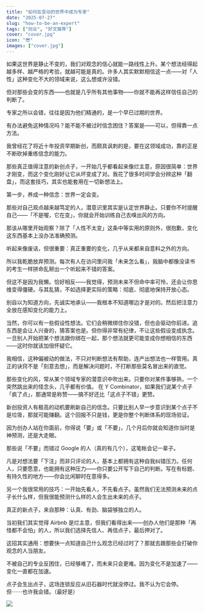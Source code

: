 ```yaml
---
title: "如何在变动的世界中成为专家"
date: "2025-07-27"
slug: "how-to-be-an-expert"
tags: ["创业", "好文推荐"]
cover: "cover.jpg"
icon: "😎"
images: ["cover.jpg"]
---
```

如果这世界是静止不变的，我们对观念的信心就能一路线性上升。某个想法经得起越多样、越严格的考验，就越可能是真的。许多人其实默默相信这一点——对「人性」这种变化不大的领域来说，这么想或许没错。



但对那些会变的东西——也就是几乎所有其他事物——你就不能再这样信任自己的判断了。



专家之所以会错，往往是因为他们精通的，是一个早已过期的世界。



有办法避免这种情况吗？能不能不被过时信念困住？答案是——可以，但得靠一点方法。



我曾经花了将近十年投资早期新创，而颇具讽刺的是，要在这领域成功，靠的正是不断砍掉重练信念的能力。



那些真正值得注意的新创点子，一开始几乎都看起来像烂主意，原因很简单：世界才刚变，而这个变化刚好让它从坏变成了对。我花了很多时间学会分辨这种「翻盘」，而这套技巧，其实也能套用在一切新想法上。



第一步，养成一种信念：世界一定会变。



那些对自己观点越来越笃定的人，潜意识里其实是认定世界静止。只要你不时提醒自己——「不是喔，它在变」，你就会开始训练自己去嗅出风的方向。



那该从哪里开始观察？除了「人性不太变」这条中等实用的原则外，很抱歉，变化这东西基本上没办法准确预测。



听起来像废话，但很重要：真正重要的变化，几乎从来都来自意料之外的方向。



所以我乾脆放弃预测。每次有人在访问里问我「未来怎么看」，我脑中都像没读书的考生一样拼命乱掰出一个听起来不错的答案。



但这不是因为我懒。恰好相反——我觉得，预测未来不但命中率可怜，还会让你思维变得僵硬。与其乱猜，不如选择更实际的策略：彻底、彻底地保持开放心态。



别自以为知道方向，先诚实地承认——我根本不知道哪边才是对的。然后把注意力全放在感知变化的能力上。



当然，你可以有一些假设性想法。它们会稍微绑住你没错，但也会驱动你前进。追东西是会让人兴奋的，猜答案也是。但你得非常有纪律，不让这些假设变成执念。
一旦别人开始把某个想法跟你绑在一起，那个想法就更可能变成你想相信的东西——这时你就该加倍怀疑它。



我相信，这种偏被动的做法，不只对判断想法有帮助，连产出想法也一样管用。真正的诀窍不是「刻意去想」，而是解决问题时，不打断那些莫名冒出来的直觉。



那些变化的风，常从某个领域专家的潜意识中吹出来。只要你对某件事够熟，一个突然跳出来的怪念头，几乎都有价值。
在 Y Combinator，如果我们说某个点子「疯了点」，那通常是称赞——搞不好还比「这点子不错」更赞。



新创投资人有极高的动机要刷新自己的信念。只要比别人早一步意识到某个点子不是垃圾，那就可能赚翻。这个回报不只是钱，更是你整个判断体系的现场验证。



因为创办人站在你面前，你得说「要」或「不要」，几个月后你就会知道你当时是神预测，还是大走眼。



那些说「不要」而错过 Google 的人（真的有几个），这笔帐会记一辈子。



凡是对想法要「下注」而非只评论的人，基本上都拥有这种自我纠错压力。任何人，只要愿意，也能拥有这种压力——你只要公开写下自己的判断。写在有标题、有持久性的地方——你会比闲聊时在意得多。



另一个我很常用的技巧：一开始先看人，不先看点子。虽然我们无法预测未来的点子长什么样，但我很能预测什么样的人会生出未来的点子。



真正的新点子，来自那种：认真、有劲、脑袋够独立的人。



当初我们其实觉得 Airbnb 是烂主意，但我们看得出来——创办人他们是那种「再怪都不会怕」的人，所以我们选择先信人、再信点子，最后押对了。



这招其实通用：想要快一点知道自己什么观念已经过时了？那就去跟那些会打破你观念的人当朋友。



不被自己的专业反困住，已经够难了，而未来只会更难。因为变化不是加速了——变化一直都在加速。



点子会生出点子，这场连锁反应从旧石器时代就没停过。我不认为它会停。
但⋯⋯也许我会错。（最好是）




![](https://prod-files-secure.s3.us-west-2.amazonaws.com/112d0858-5090-4d34-a606-b75eb8d65fd2/46476355-9cf3-4e99-9b7a-3531bc426380/1000202064.png?X-Amz-Algorithm=AWS4-HMAC-SHA256&X-Amz-Content-Sha256=UNSIGNED-PAYLOAD&X-Amz-Credential=ASIAZI2LB466SHASIFAD%2F20250817%2Fus-west-2%2Fs3%2Faws4_request&X-Amz-Date=20250817T192709Z&X-Amz-Expires=3600&X-Amz-Security-Token=IQoJb3JpZ2luX2VjEEcaCXVzLXdlc3QtMiJGMEQCIEnjVGb6S1k%2FPeIY3sxk9XAmA1W%2BCtjC7PF1NpfxNrDsAiB%2BVqSMZDQ0iJXoYnGk%2BAgWTfbcTSIiLOfU%2FQmNFFm99yqIBAiQ%2F%2F%2F%2F%2F%2F%2F%2F%2F%2F8BEAAaDDYzNzQyMzE4MzgwNSIMumBMeHB%2FKOajXWW9KtwDTBQsq6p5ILPZSknv%2BKSs4ePmtZM8az4do3e6w1a1CBWaaZlDbiX5HWHeWxULRandTTv768qSoUVWx5Jn3n7%2Fac4hMpF3hveImap4ZfwiDBE8em90PyodviJDt6vdzZYUieLA1cI6WpuBWtzvejLfxYbOn786%2FELHp7B4JUg1dGhjwGCCJsfZp3Sxwf9a%2FWtGUqFXn7%2BnMjIqNdYBUh1LUPNhZWydhraTPv8sXNr97d2SearCH352K0t36hQG4dkVwGAsi99PerTezjjS2A5yVK5nqz%2Bvj96urCcSELTpb0LV5Mpd6BVb9azc2X3xTqqfWR6fQpjSxbhraQAtm16eTr87LX0t8BDC0KSPhFXrj7juLokeeh82OHDo2bPsK%2Bl6u0GLh6ZjYKprdDyMRXcbB39JbQc%2Fbg5MrvGQdlMJsFVNJgkwE6CcOf8XDVggSoIPII%2BCo%2BNpp39DTwFs564xdEzYyOTkGRTzOVW4%2BcvcKZYv0kdm5x8qohBkxWBr4B%2FnS9GzWWOOZ2gyJW81gL8Q2u8f4qrQCBQ1HLuswqQIt7K%2FXUGeJhNqHZFizZsUVd5p%2FfJdVzePsZ9Ys9M40MAW11OJxjSc0MA6629rETkImv4WfSX6wqMVbxrrcv4wndaHxQY6pgGNNuHEE3TbUb8rQOGA%2FlxjbBRYDqlPh4pXfVEvkkebri7gJdj8ovovq7wih119Til4I53HKFm%2BsegnWoh2GPFZYC7AV7unQ6S73zrZ8LYRThO5cgT%2BUKYCbjTnXmrIRJB7vEPEMuhukUJvwYAk3msxvhP5%2BNFUx4XicagviabxK6HXe8z%2F6OoVjwgeHg3cLoFY10rZwRC1CmHUg2zdeLvW4bacnHNB&X-Amz-Signature=5532403f4d086f52d16e68a51ea35ae91419c9a87e05da67a76a9d14d802a1d6&X-Amz-SignedHeaders=host&x-amz-checksum-mode=ENABLED&x-id=GetObject)

